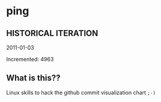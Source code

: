# ping

## HISTORICAL ITERATION
2011-01-03

Incremented: 4963

## What is this?? 
Linux skills to hack the github commit visualization chart `;-)`
